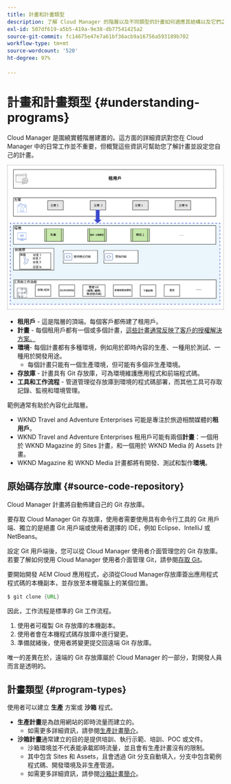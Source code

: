```yaml
---
title: 計畫和計畫類型
description: 了解 Cloud Manager 的階層以及不同類型的計畫如何適應其結構以及它們之間的差異。
exl-id: 507df619-a5b5-419a-9e38-db77541425a2
source-git-commit: fc14675e47e7a61bf36acb9a16756a593189b702
workflow-type: tm+mt
source-wordcount: '520'
ht-degree: 97%

---
```



# 計畫和計畫類型 {#understanding-programs}

Cloud Manager 是圍繞實體階層建置的。這方面的詳細資訊對您在 Cloud Manager 中的日常工作並不重要，但概覽這些資訊可幫助您了解計畫並設定您自己的計畫。

![Cloud Manager 階層](assets/program-types1.png)

* **租用戶** - 這是階層的頂端。每個客戶都佈建了租用戶。
* **計畫** - 每個租用戶都有一個或多個計畫，[這些計畫通常反映了客戶的授權解決方案。](introduction-production-programs.md)
* **環境**- 每個計畫都有多種環境，例如用於即時內容的生產、一種用於測試、一種用於開發用途。
   * 每個計畫只能有一個生產環境，但可能有多個非生產環境。
* **存放庫** - 計畫具有 Git 存放庫，可為環境維護應用程式和前端程式碼。
* **工具和工作流程** - 管道管理從存放庫到環境的程式碼部署，而其他工具可存取記錄、監視和環境管理。

範例通常有助於內容化此階層。

* WKND Travel and Adventure Enterprises 可能是專注於旅遊相關媒體的&#x200B;**租用戶**。
* WKND Travel and Adventure Enterprises 租用戶可能有兩個&#x200B;**計畫**：一個用於 WKND Magazine 的 Sites 計畫，和一個用於 WKND Media 的 Assets 計畫。
* WKND Magazine 和 WKND Media 計畫都將有開發、測試和製作&#x200B;**環境**。

## 原始碼存放庫 {#source-code-repository}

Cloud Manager 計畫將自動佈建自己的 Git 存放庫。

要存取 Cloud Manager Git 存放庫，使用者需要使用具有命令行工具的 Git 用戶端、獨立的是絕畫 Git 用戶端或使用者選擇的 IDE，例如 Eclipse、IntelliJ 或 NetBeans。

設定 Git 用戶端後，您可以從 Cloud Manager 使用者介面管理您的 Git 存放庫。若要了解如何使用 Cloud Manager 使用者介面管理 Git，請參閱[存取 Git](/help/implementing/cloud-manager/managing-code/accessing-repos.md)。

要開始開發 AEM Cloud 應用程式，必須從Cloud Manager存放庫簽出應用程式程式碼的本機副本，並存放至本機電腦上的某個位置。

```java
$ git clone {URL}
```

因此，工作流程是標準的 Git 工作流程。

1. 使用者可複製 Git 存放庫的本機副本。
1. 使用者會在本機程式碼存放庫中進行變更。
1. 準備就緒後，使用者將變更提交回遠端 Git 存放庫。

唯一的差異在於，遠端的 Git 存放庫屬於 Cloud Manager 的一部分，對開發人員而言是透明的。

## 計畫類型 {#program-types}

使用者可以建立 **生產** 方案或 **沙箱** 程式。

* **生產計畫**&#x200B;是為啟用網站的即時流量而建立的。
   * 如需更多詳細資訊，請參閱[生產計畫簡介](/help/implementing/cloud-manager/getting-access-to-aem-in-cloud/introduction-production-programs.md)。
* **沙箱計畫**&#x200B;通常建立的目的是提供培訓、執行示範、培訓、POC 或文件。
   * 沙箱環境並不代表能承載即時流量，並且會有生產計畫沒有的限制。
   * 其中包含 Sites 和 Assets，且會透過 Git 分支自動填入，分支中包含範例程式碼、開發環境及非生產管道。
   * 如需更多詳細資訊，請參閱[沙箱計畫簡介](/help/implementing/cloud-manager/getting-access-to-aem-in-cloud/introduction-sandbox-programs.md)。
